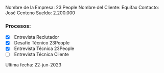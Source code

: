 
Nombre de la Empresa: 23 People
Nombre del Cliente: Equifax
Contacto: José Centeno
Sueldo: 2.200.000

### Procesos:

- [x]  Entrevista Reclutador
- [x]  Desafio Técnico 23People
- [x]  Entrevista Técnica 23People
- [ ]  Entrevista Técnica Cliente

Ultima fecha: 22-jun-2023

